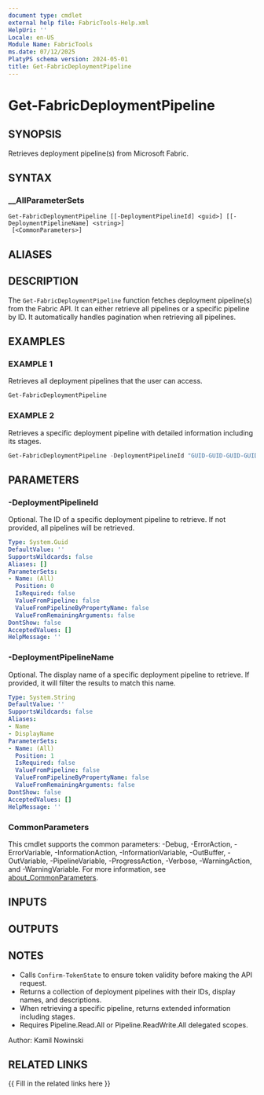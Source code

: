 ```yaml
---
document type: cmdlet
external help file: FabricTools-Help.xml
HelpUri: ''
Locale: en-US
Module Name: FabricTools
ms.date: 07/12/2025
PlatyPS schema version: 2024-05-01
title: Get-FabricDeploymentPipeline
---
```


# Get-FabricDeploymentPipeline

## SYNOPSIS

Retrieves deployment pipeline(s) from Microsoft Fabric.

## SYNTAX

### __AllParameterSets

```
Get-FabricDeploymentPipeline [[-DeploymentPipelineId] <guid>] [[-DeploymentPipelineName] <string>]
 [<CommonParameters>]
```

## ALIASES

## DESCRIPTION

The `Get-FabricDeploymentPipeline` function fetches deployment pipeline(s) from the Fabric API.
It can either retrieve all pipelines or a specific pipeline by ID.
It automatically handles pagination when retrieving all pipelines.

## EXAMPLES

### EXAMPLE 1

Retrieves all deployment pipelines that the user can access.

```powershell
Get-FabricDeploymentPipeline
```

### EXAMPLE 2

Retrieves a specific deployment pipeline with detailed information including its stages.

```powershell
Get-FabricDeploymentPipeline -DeploymentPipelineId "GUID-GUID-GUID-GUID"
```

## PARAMETERS

### -DeploymentPipelineId

Optional.
The ID of a specific deployment pipeline to retrieve.
If not provided, all pipelines will be retrieved.

```yaml
Type: System.Guid
DefaultValue: ''
SupportsWildcards: false
Aliases: []
ParameterSets:
- Name: (All)
  Position: 0
  IsRequired: false
  ValueFromPipeline: false
  ValueFromPipelineByPropertyName: false
  ValueFromRemainingArguments: false
DontShow: false
AcceptedValues: []
HelpMessage: ''
```

### -DeploymentPipelineName

Optional.
The display name of a specific deployment pipeline to retrieve.
If provided, it will filter the results to match this name.

```yaml
Type: System.String
DefaultValue: ''
SupportsWildcards: false
Aliases:
- Name
- DisplayName
ParameterSets:
- Name: (All)
  Position: 1
  IsRequired: false
  ValueFromPipeline: false
  ValueFromPipelineByPropertyName: false
  ValueFromRemainingArguments: false
DontShow: false
AcceptedValues: []
HelpMessage: ''
```

### CommonParameters

This cmdlet supports the common parameters: -Debug, -ErrorAction, -ErrorVariable,
-InformationAction, -InformationVariable, -OutBuffer, -OutVariable, -PipelineVariable,
-ProgressAction, -Verbose, -WarningAction, and -WarningVariable. For more information, see
[about_CommonParameters](https://go.microsoft.com/fwlink/?LinkID=113216).

## INPUTS

## OUTPUTS

## NOTES

- Calls `Confirm-TokenState` to ensure token validity before making the API request.
- Returns a collection of deployment pipelines with their IDs, display names, and descriptions.
- When retrieving a specific pipeline, returns extended information including stages.
- Requires Pipeline.Read.All or Pipeline.ReadWrite.All delegated scopes.

Author: Kamil Nowinski

## RELATED LINKS

{{ Fill in the related links here }}

